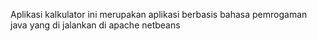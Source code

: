 Aplikasi kalkulator ini merupakan aplikasi berbasis bahasa pemrogaman java yang di jalankan di apache netbeans
